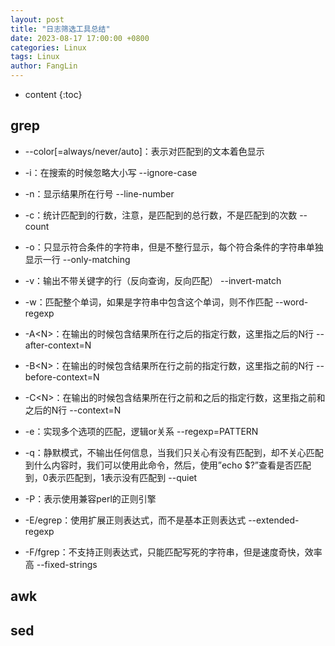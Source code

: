 ```yaml
---
layout: post
title: "日志筛选工具总结"
date: 2023-08-17 17:00:00 +0800
categories: Linux
tags: Linux
author: FangLin
---
```


* content
  {:toc}

## grep

- --color[=always/never/auto]：表示对匹配到的文本着色显示

- -i：在搜索的时候忽略大小写 --ignore-case

- -n：显示结果所在行号 --line-number

- -c：统计匹配到的行数，注意，是匹配到的总行数，不是匹配到的次数 --count

- -o：只显示符合条件的字符串，但是不整行显示，每个符合条件的字符串单独显示一行 --only-matching

- -v：输出不带关键字的行（反向查询，反向匹配） --invert-match

- -w：匹配整个单词，如果是字符串中包含这个单词，则不作匹配 --word-regexp

- -A\<N\>：在输出的时候包含结果所在行之后的指定行数，这里指之后的N行 --after-context=N

- -B\<N\>：在输出的时候包含结果所在行之前的指定行数，这里指之前的N行 --before-context=N

- -C\<N\>：在输出的时候包含结果所在行之前和之后的指定行数，这里指之前和之后的N行 --context=N

- -e：实现多个选项的匹配，逻辑or关系 --regexp=PATTERN

- -q：静默模式，不输出任何信息，当我们只关心有没有匹配到，却不关心匹配到什么内容时，我们可以使用此命令，然后，使用”echo $?”查看是否匹配到，0表示匹配到，1表示没有匹配到 --quiet

- -P：表示使用兼容perl的正则引擎

- -E/egrep：使用扩展正则表达式，而不是基本正则表达式 --extended-regexp

- -F/fgrep：不支持正则表达式，只能匹配写死的字符串，但是速度奇快，效率高 --fixed-strings

## awk

## sed
